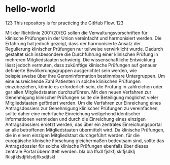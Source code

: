 # hello-world
123 This repository is for practicing the GitHub Flow. 123

Mit der Richtlinie 2001/20/EG sollen die Verwaltungsvorschriften für klinische Prüfungen in der Union vereinfacht und harmonisiert werden. Die Erfahrung hat jedoch gezeigt, dass der harmonisierte Ansatz der Regulierung klinischer Prüfungen nur teilweise verwirklicht wurde. Dadurch gestaltet sich insbesondere die Durchführung einer klinischen Prüfung in mehreren Mitgliedstaaten schwierig. Die wissenschaftliche Entwicklung lässt jedoch vermuten, dass zukünftige klinische Prüfungen auf genauer definierte Bevölkerungsgruppen ausgerichtet sein werden, wie beispielsweise über ihre Genominformation bestimmbare Untergruppen. Um eine ausreichende Zahl Patienten in solche klinischen Prüfungen einzubeziehen, könnte es erforderlich sein, die Prüfung in zahlreichen oder gar allen Mitgliedstaaten durchzuführen. Mit den neuen Verfahren zur Genehmigung klinischer Prüfungen sollte die Beteiligung möglichst vieler Mitgliedstaaten gefördert werden. Um die Verfahren zur Einreichung eines Antragsdossiers zur Genehmigung klinischer Prüfungen zu vereinfachen, sollte daher eine mehrfache Einreichung weitgehend identischer Informationen vermieden und durch die Einreichung eines einzigen Antragsdossiers ersetzt werden, das über ein zentrales Einreichungsportal an alle betroffenen Mitgliedstaaten übermittelt wird. Da klinische Prüfungen, die in einem einzigen Mitgliedstaat durchgeführt werden, für die europäische klinische Forschung gleichermaßen bedeutsam sind, sollte das Antragsdossier für solche klinische Prüfungen ebenfalls über dieses zentrale Portal übermittelt werden.
bla bla lfsdl fjslkfj sklfjsdklj fklsjfklsdjfklsdjflksdjfskl

